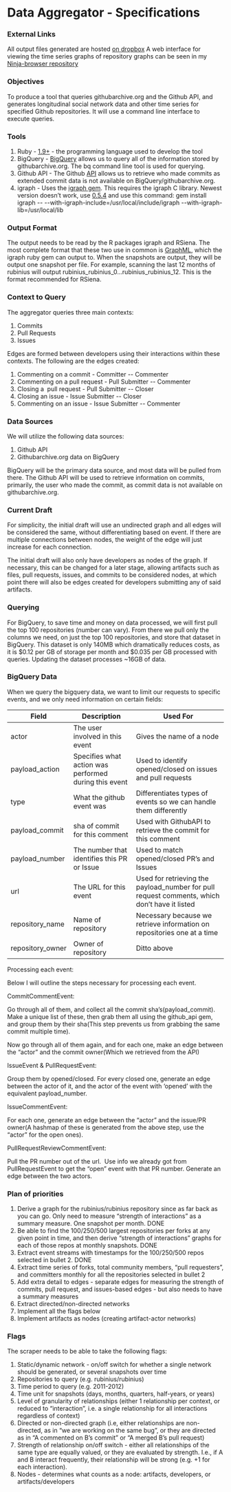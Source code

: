 # Data Aggregator - Specifications

### External Links

All output files generated are hosted [on dropbox](https://www.dropbox.com/sh/ee9vkizsa5imw7z/oxpmmNnQDs)
A web interface for viewing the time series graphs of repository graphs can be
seen in my [Ninja-browser repository](https://github.com/Aaronneyer/Ninja-browser)

### Objectives

To produce a tool that queries githubarchive.org and the Github API, and
generates longitudinal social network data and other time series for
specified Github repositories. It will use a command line interface to
execute queries.

### Tools

1.  Ruby - [1.9+](http://ruby-doc.org/) - the programming language used
    to develop the tool
2.  BigQuery - [BigQuery](https://bigquery.cloud.google.com/) allows us
    to query all of the information stored by githubarchive.org. The bq
    command line tool is used for querying.
3.  Github API - The Github [API](http://developer.github.com/) allows
    us to retrieve who made commits as extended commit data is not
    available on BigQuery/githubarchive.org.
4.  igraph - Uses the [igraph
    gem](https://github.com/alexgutteridge/igraph). This requires the
    igraph C library. Newest version doesn’t work, use
    [0.5.4](http://sourceforge.net/projects/igraph/files/C%20library/0.5.4/) and
    use this command: gem install igraph --
    --with-igraph-include=/usr/local/include/igraph
    --with-igraph-lib=/usr/local/lib

### Output Format

The output needs to be read by the R packages igraph and RSiena. The
most complete format that these two use in common is
[GraphML](http://graphml.graphdrawing.org/), which the igraph ruby gem
can output to. When the snapshots are output, they will be output one
snapshot per file. For example, scanning the last 12 months of rubinius
will output rubinius\_rubinius\_0...rubinius\_rubinius\_12. This is the
format recommended for RSiena.

### Context to Query

The aggregator queries three main contexts:

1.  Commits
2.  Pull Requests
3.  Issues

Edges are formed between developers using their interactions within
these contexts. The following are the edges created:

1.  Commenting on a commit - Committer -- Commenter
2.  Commenting on a pull request - Pull Submitter -- Commenter
3.  Closing a  pull request - Pull Submitter -- Closer
4.  Closing an issue - Issue Submitter -- Closer
5.  Commenting on an issue - Issue Submitter -- Commenter

### Data Sources

We will utilize the following data sources:

1.  Github API
2.  Githubarchive.org data on BigQuery

BigQuery will be the primary data source, and most data will be pulled
from there. The Github API will be used to retrieve information on
commits, primarily, the user who made the commit, as commit data is not
available on githubarchive.org.

### Current Draft

For simplicity, the initial draft will use an undirected graph and all
edges will be considered the same, without differentiating based on
event. If there are multiple connections between nodes, the weight of
the edge will just increase for each connection.

The initial draft will also only have developers as nodes of the graph.
If necessary, this can be changed for a later stage, allowing artifacts
such as files, pull requests, issues, and commits to be considered
nodes, at which point there will also be edges created for developers
submitting any of said artifacts.

### Querying

For BigQuery, to save time and money on data processed, we will first
pull the top 100 repositories (number can vary). From there we pull only
the columns we need, on just the top 100 repositories, and store that
dataset in BigQuery. This dataset is only 140MB which dramatically
reduces costs, as it is $0.12 per GB of storage per month and $0.035
per GB processed with queries. Updating the dataset processes ~16GB of
data.

### BigQuery Data

When we query the bigquery data, we want to limit our requests to
specific events, and we only need information on certain fields:

| Field | Description | Used For |
| ----- | ----------- | -------- |
| actor | The user involved in this event | Gives the name of a node |
| payload\_action | Specifies what action was performed during this event | Used to identify opened/closed on issues and pull requests |
| type | What the github event was | Differentiates types of events so we can handle them differently |
| payload\_commit | sha of commit for this comment | Used with GithubAPI to retrieve the commit for this comment |
| payload\_number | The number that identifies this PR or Issue | Used to match opened/closed PR’s and Issues |
| url | The URL for this event | Used for retrieving the payload\_number for pull request comments, which don’t have it listed |
| repository\_name | Name of repository | Necessary because we retrieve information on repositories one at a time |
| repository\_owner | Owner of repository | Ditto above |

Processing each event:

Below I will outline the steps necessary for processing each event.

CommitCommentEvent:

Go through all of them, and collect all the commit
sha’s(payload\_commit). Make a unique list of these, then grab them all
using the github\_api gem, and group them by their sha(This step
prevents us from grabbing the same commit multiple time).

Now go through all of them again, and for each one, make an edge between
the “actor” and the commit owner(Which we retrieved from the API)

IssueEvent & PullRequestEvent:

Group them by opened/closed. For every closed one, generate an edge
between the actor of it, and the actor of the event with ‘opened’ with
the equivalent payload\_number.

IssueCommentEvent:

For each one, generate an edge between the “actor” and the issue/PR
owner(A hashmap of these is generated from the above step, use the
“actor” for the open ones).

PullRequestReviewCommentEvent:

Pull the PR number out of the url.  Use info we already got from
PullRequestEvent to get the “open” event with that PR number. Generate
an edge between the two actors.

### Plan of priorities

1.  Derive a graph for the rubinius/rubinius repository since as far
    back as you can go. Only need to measure “strength of interactions”
    as a summary measure. One snapshot per month. DONE
2.  Be able to find the 100/250/500 largest repositories per forks at
    any given point in time, and then derive “strength of interactions”
    graphs for each of those repos at monthly snapshots. DONE
3.  Extract event streams with timestamps for the 100/250/500 repos
    selected in bullet 2. DONE
4.  Extract time series of forks, total community members, “pull
    requesters”, and committers monthly for all the repositories
    selected in bullet 2
5.  Add extra detail to edges - separate edges for measuring the
    strength of commits, pull request, and issues-based edges - but also
    needs to have a summary measures
6.  Extract directed/non-directed networks
7.  Implement all the flags below
8.  Implement artifacts as nodes (creating artifact-actor networks)

### Flags

The scraper needs to be able to take the following flags:

1.  Static/dynamic network - on/off switch for whether a single network
    should be generated, or several snapshots over time
2.  Repositories to query (e.g. rubinius/rubinius)
3.  Time period to query (e.g. 2011-2012)
4.  Time unit for snapshots (days, months, quarters, half-years, or
    years)
5.  Level of granularity of relationships (either 1 relationship per
    context, or reduced to “interaction”, i.e. a single relationship for
    all interactions regardless of context)
6.  Directed or non-directed graph (i.e, either relationships are
    non-directed, as in “we are working on the same bug”, or they are
    directed as in “A commented on B’s commit” or “A merged B’s pull
    request)
7.  Strength of relationship on/off switch - either all relationships of
    the same type are equally valued, or they are evaluated by strength.
    I.e., if A and B interact frequently, their relationship will be
    strong (e.g. +1 for each interaction).
8.  Nodes - determines what counts as a node: artifacts, developers, or
    artifacts/developers
